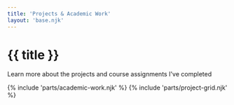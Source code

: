 ```yaml
---
title: 'Projects & Academic Work'
layout: 'base.njk'
---
```


# {{ title }}

Learn more about the projects and course assignments I've completed

{% include 'parts/academic-work.njk' %}
{% include 'parts/project-grid.njk' %}
